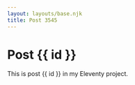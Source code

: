 ```yaml
---
layout: layouts/base.njk
title: Post 3545
---
```


# Post {{ id }}

This is post {{ id }} in my Eleventy project.
